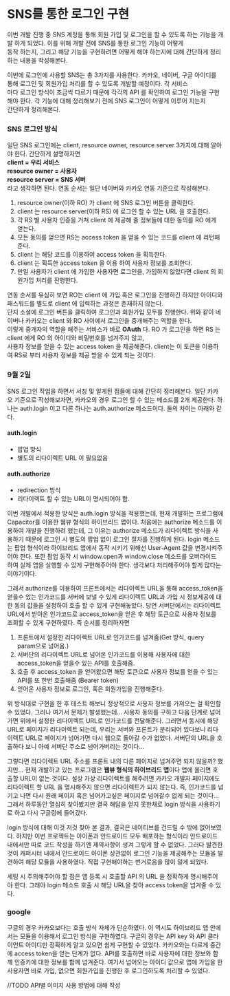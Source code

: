 # SNS를 통한 로그인 구현

이번 개발 진행 중 SNS 계정을 통해 회원 가입 및 로그인을 할 수 있도록 하는 기능을 개발 하게 되었다. 이를 위해 개발 전에 SNS를 통한 로그인 기능이 어떻게\
동작 하는지, 그리고 해당 기능을 구현하려면 어떻게 해야 하는지에 대해 간단하게 정리하는 내용을 작성해본다.

이번에 로그인에 사용할 SNS는 총 3가지를 사용한다. 카카오, 네이버, 구글 아이디를 통해 로그인 및 회원가입 처리를 할 수 있도록 개발할 예정이다. 각 서비스\
마다 로그인 방식이 조금씩 다르기 때문에 각각의 API 를 확인하여 로그인 기능을 구현해야 한다. 각 기능에 대해 정리해보기 전에 SNS 로그인이 어떻게 이루어 지는지\
간단하게 정리해본다.

### SNS 로그인 방식

일단 SNS 로그인에는 client, resource owner, resource server 3가지에 대해 알아야 한다. 간단하게 설명하자면\
**client = 우리 서비스**\
**resource owner = 사용자**\
**resource server = SNS 서버**\
라고 생각하면 된다. 연동 순서는 일단 네이버와 카카오 연동 기준으로 작성해본다.

1. resource owner(이하 RO) 가 client 에 SNS 로그인 버튼을 클릭한다.
2. client 는 resource server(이하 RS) 에 로그인 할 수 있는 URL 을 호출한다.
3. 각 RS 별 사용자 인증을 거쳐 client 에 제공해 줄 정보들에 대한 동의를 RO 에게 얻는다.
4. 모든 동의를 얻으면 RS는 access token 을 얻을 수 있는 코드를 client 에 리턴해준다.
5. client 는 해당 코드를 이용하여 access token 을 획득한다.
6. client 는 획득한 access token 을 이용 하여 사용자 정보를 조회한다.
7. 만일 사용자가 client 에 가입한 사용자면 로그인을, 가입하지 않았다면 client 의 회원가입 처리를 진행한다.

연동 순서를 유심히 보면 RO는  client 에 가입 혹은 로그인을 진행하긴 하지만 아이디와 패스워드를 별도로 client 에 입력하는 과정은 존재하지 않는다.\
단지 소셜에 로그인 버튼을 클릭하여 로그인과 회원가입 모두를 진행한다. 위와 같이 네이버나 카카오는 client 와 RO 사이에서 로그인을 중개해주는 역할을 한다.\
이렇게 중개자의 역할을 해주는 서비스가 바로 **OAuth** 다. RO 가 로그인을 하면 RS 는 client 에게 RO 의 아이디와 비밀번호를 넘겨주지 않고,\
사용자 정보를 얻을 수 있는 access token 을 제공해준다. client는 이 토큰을 이용하여 RS로 부터 사용자 정보를 제공 받을 수 있게 되는 것이다.


### 9월 2일 
SNS 로그인 작업을 하면서 서칭 및 알게된 점들에 대해 간단히 정리해본다. 일단 카카오 기준으로 작성해보자면, 카카오의 경우 로그인 할 수 있는 
메소드를 2개 제공한다. 하나는 auth.login 이고 다른 하나는 auth.authorize 메소드이다. 둘의 차이는 아래와 같다.
#### auth.login
- 팝업 방식
- 별도의 리다이렉트 URL 이 필요없음

#### auth.authorize
- redirection 방식
- 리다이렉트 할 수 있는 URL이 명시되어야 함.

이번 개발에서 적용한 방식은 auth.login 방식을 적용했는데, 현재 개발하는 프로그램에 Capacitor를 이용한 웹뷰 형식의 하이브리드 앱이다. 
처음에는 authorize 메소드를 이용하여 개발을 진행하려 했는데, 그 이유는 authorize 메소드가 리다이렉트 방식을 사용하기 때문에 로그인 시
별도의 팝업 없이 로그인 절차를 진행하게 된다. login 메소드는 팝업 형식이라 하이브리드 앱에서 동작 시키기 위해선 User-Agent 값을 
변경시켜주어야 한다. 또한 팝업 동작 시 window.open과 window.close 메소드를 오버라이드 하여 실제 앱을 실행할 수 있게 구현해주어야 한다.
생각보다 처리해주어야 할게 많다는 이야기이다.

그래서 authorize를 이용하여 프론트에서는 리다이렉트 URL을 통해 access_token을 얻을수 있는 인가코드를 서버에 보낼 수 있게 
리다이렉트 URL과 가입 시 정보제공에 대한 동의 값들을 설정하여 호출 할 수 있게 구현해놓았다. 당연 서버단에서는 리다이렉트 URL에서 
받아온 인가코드로 access_token을 얻은 후 해당 토큰으로 사용자 정보를 조회할 수 있게 구현하였다. 즉 순서를 정리하자면
1. 프론트에서 설정한 리다이렉트 URL로 인가코드를 넘겨줌(Get 방식, query param으로 넘어옴.)
2. 서버단의 리다이렉트 URL로 넘어온 인가코드를 이용해 사용자에 대한 access_token을 얻을수 있는 API를 호출해줌.
3. 호출 후 access_token 을 얻어왔으면 해당 토큰으로 사용자 정보를 얻을 수 있는 API를 또 한번 호출해줌 (Bearer token)
4. 얻어온 사용자 정보로 로그인, 혹은 회원가입을 진행해준다.

위 방식대로 구현을 한 후 테스트 해보니 정상적으로 사용자 정보를 가져오는 걸 확인할 수 있었다. 그러나 여기서 문제가 발생했는데... 
사용자 동의를 구하고 다음 단계로 넘어가면 위에서 설정한 리다이렉트 URL로 인가코드를 전달해준다. 그러면서 동시에 해당 URL로 페이지가
리다이렉트 되는데, 우리는 서버와 프론트가 분리되어 있다보니 리다이렉트 URL로 페이지가 넘어가면 다시 웹으로 돌아갈 수가 없었다.
서버단의 URL을 호출하다 보니 아예 서버단 주소로 넘어가버리는 것이다... 

 그렇다면 리다이렉트 URL 주소를 프론트 내의 다른 페이지로 넘겨주면 되지 않을까? 했지만... 현재 개발하고 있는 프로그램은
**웹뷰 형식의 하이브리드 앱**이다 앱에 올리면 호출할 URL이 없는 것이다. 설상 가상 리다이렉트를 해주려면 카카오 개발자 페이지에도 
리다이렉트 할 URL 을 명시해주지 않으면 리다이렉트가 되지 않는다. 즉, 인가코드를 넘기고 나면 다시 원래 페이지 혹은 넘어가고싶은 페이지로
넘어갈수 없게 되는 것이다... 그래서 하루동안 열심히 찾아봤지만 결국 해답을 얻지 못한채로 login 방식을 사용하기로 하고 다시 구글링에 들어갔다.

login 방식에 대해 이것 저것 찾아 본 결과, 결국은 네이티브를 건드릴 수 밖에 없어보였다. 하지만 이번 프로젝트는 아이폰과 안드로이드 모두
배포하는 형식이라 안드로이드 내에서만 따로 코드 작성을 하기엔 제약사항이 생겨 그렇게 할 수 없었다. 그러다 발견한 것이 캐퍼시터 내에서
안드로이드 아이폰 상관없이 로그인 기능을 제공해주는 모듈을 발견하여 해당 모듈을 사용하였다. 직접 구현해야하는 번거로음을 많이 덜게 되었다.

세팅 시 주의해주어야 할 점은 앱 등록 시 호출할 API 의 URL 을 정확하게 명시해주어야 한다. 그래야 login 메소드 호출 시 해당 URL을 찾아
access token을 넘겨줄 수 있다.

### google
구글의 경우 카카오보다는 호출 방식 자체가 단순하였다. 이 역시도 하이브리드 앱 안에서는 모듈을 이용해서 로그인 방식을 구현하였다. 구글의 경우는
API key 와 API 클라이언트 아이디만 정확하게 알고 있으면 쉽게 구현할 수 있었다. 카카오와는 다르게 중간에 access token을 얻는 단계가 없다.
API를 호출하면 바로 사용자에 대한 정보와 함께 인증키에 대한 정보를 함께 넘겨준다. 여기서 넘어오는 아이디 값으로 앱에 가입을 한 사용자면 바로 가입,
없으면 회원가입을 진행한 후 로그인하도록 처리할 수 있었다.

//TODO API별 이미지 사용 방법에 대해 작성


